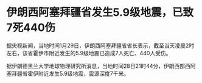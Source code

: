 # 伊朗西阿塞拜疆省发生5.9级地震，已致7死440伤

据央视新闻，当地时间1月29日，伊朗西阿塞拜疆省省长表示，截至当天凌晨2时左右，该省霍伊市附近发生的5.9级地震已造成7人死亡、440人受伤。

据伊朗德黑兰大学地球物理研究所消息，当地时间28日21时44分，伊朗西部西阿塞拜疆省霍伊附近发生5.9级地震，震源深度7千米。

